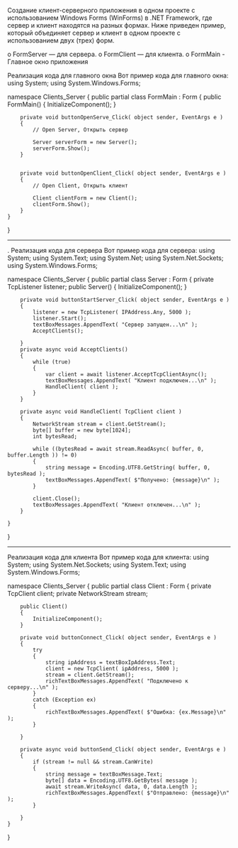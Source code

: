 

Создание клиент-серверного приложения в одном проекте с использованием Windows Forms (WinForms) в .NET Framework,
где сервер и клиент находятся на разных формах. 
Ниже приведен пример, который объединяет сервер и клиент в одном проекте с использованием двух (трех) форм.

o	FormServer — для сервера.
o	FormClient — для клиента.
o FormMain - Главное окно приложения


Реализация кода для главного окна
Вот пример кода для главного окна:
using System;
using System.Windows.Forms;

namespace Clients_Server
{
	public partial class FormMain : Form
	{
		public FormMain()
		{
			InitializeComponent();
		}

		
		private void buttonOpenServe_Click( object sender, EventArgs e )
		{
			// Open Server, Открыть сервер

			Server serverForm = new Server();
			serverForm.Show();
		}

		
		private void buttonOpenClient_Click( object sender, EventArgs e )
		{
			// Open Client, Открыть клиент

			Client clientForm = new Client();
			clientForm.Show();
		}
	}
} 

---------------------


. Реализация кода для сервера
Вот пример кода для сервера:
using System;
using System.Text;
using System.Net;
using System.Net.Sockets;
using System.Windows.Forms;

namespace Clients_Server
{
	public partial class Server : Form
	{
		private TcpListener listener;
		public Server()
		{
			InitializeComponent();
		}

		private void buttonStartServer_Click( object sender, EventArgs e )
		{
			listener = new TcpListener( IPAddress.Any, 5000 );
			listener.Start();
			textBoxMessages.AppendText( "Сервер запущен...\n" );
			AcceptClients();

		}
		private async void AcceptClients()
		{
			while (true)
			{
				var client = await listener.AcceptTcpClientAsync();
				textBoxMessages.AppendText( "Клиент подключен...\n" );
				HandleClient( client );
			}
		}

		private async void HandleClient( TcpClient client )
		{
			NetworkStream stream = client.GetStream();
			byte[] buffer = new byte[1024];
			int bytesRead;

			while ((bytesRead = await stream.ReadAsync( buffer, 0, buffer.Length )) != 0)
			{
				string message = Encoding.UTF8.GetString( buffer, 0, bytesRead );
				textBoxMessages.AppendText( $"Получено: {message}\n" );
			}

			client.Close();
			textBoxMessages.AppendText( "Клиент отключен...\n" );
		}

	}
}


-------------

Реализация кода для клиента
Вот пример кода для клиента:
using System;
using System.Net.Sockets;
using System.Text;
using System.Windows.Forms;

namespace Clients_Server
{
	public partial class Client : Form
	{
		private TcpClient client;
		private NetworkStream stream;

		public Client()
		{
			InitializeComponent();
		}

		private void buttonConnect_Click( object sender, EventArgs e )
		{
			try
			{
				string ipAddress = textBoxIpAddress.Text;
				client = new TcpClient( ipAddress, 5000 );
				stream = client.GetStream();
				richTextBoxMessages.AppendText( "Подключено к серверу...\n" );
			}
			catch (Exception ex)
			{
				richTextBoxMessages.AppendText( $"Ошибка: {ex.Message}\n" );
			}

		}

		private async void buttonSend_Click( object sender, EventArgs e )
		{
			if (stream != null && stream.CanWrite)
			{
				string message = textBoxMessage.Text;
				byte[] data = Encoding.UTF8.GetBytes( message );
				await stream.WriteAsync( data, 0, data.Length );
				richTextBoxMessages.AppendText( $"Отправлено: {message}\n" );
			}

		}
	}
} 
